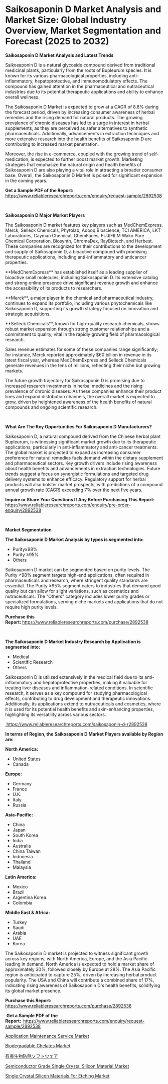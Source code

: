 <p><h1>Saikosaponin D Market Analysis and Market Size: Global Industry Overview, Market Segmentation and Forecast (2025 to 2032)</h1></p><p><strong>Saikosaponin D Market Analysis and Latest Trends</strong></p>
<p><p>Saikosaponin D is a natural glycoside compound derived from traditional medicinal plants, particularly from the roots of Bupleurum species. It is known for its various pharmacological properties, including anti-inflammatory, hepatoprotective, and immunomodulatory effects. The compound has gained attention in the pharmaceutical and nutraceutical industries due to its potential therapeutic applications and ability to enhance overall wellness.</p><p>The Saikosaponin D Market is expected to grow at a CAGR of 8.8% during the forecast period, driven by increasing consumer awareness of herbal remedies and the rising demand for natural products. The growing prevalence of chronic diseases has led to a surge in interest in herbal supplements, as they are perceived as safer alternatives to synthetic pharmaceuticals. Additionally, advancements in extraction techniques and more extensive research into the health benefits of Saikosaponin D are contributing to increased market penetration. </p><p>Moreover, the rise in e-commerce, coupled with the growing trend of self-medication, is expected to further boost market growth. Marketing strategies that emphasize the natural origin and health benefits of Saikosaponin D are also playing a vital role in attracting a broader consumer base. Overall, the Saikosaponin D Market is poised for significant expansion in the coming years.</p></p>
<p><strong>Get a Sample PDF of the Report:&nbsp;</strong> <a href="https://www.reliableresearchreports.com/enquiry/request-sample/2892538?utm_campaign=48&utm_medium=2&utm_source=Github&utm_content=ia&utm_term=15032025&utm_id=saikosaponin-d">https://www.reliableresearchreports.com/enquiry/request-sample/2892538</a></p>
<p>&nbsp;</p>
<p><strong>Saikosaponin D Major Market Players</strong></p>
<p><p>The Saikosaponin D market features key players such as MedChemExpress, Merck, Selleck Chemicals, Phytolab, Adooq Bioscience, TCI AMERICA, LKT Laboratories, Cayman Chemical, ChemFaces, FUJIFILM Wako Pure Chemical Corporation, Biosynth, ChromaDex, RayBiotech, and Herbest. These companies are recognized for their contributions to the development and supply of Saikosaponin D, a bioactive compound with promising therapeutic applications, including anti-inflammatory and anticancer properties.</p><p>**MedChemExpress** has established itself as a leading supplier of bioactive small molecules, including Saikosaponin D. Its extensive catalog and strong online presence drive significant revenue growth and enhance the accessibility of its products to researchers.</p><p>**Merck**, a major player in the chemical and pharmaceutical industry, continues to expand its portfolio, including various phytochemicals like Saikosaponin D, supporting its growth strategy focused on innovation and strategic acquisitions.</p><p>**Selleck Chemicals**, known for high-quality research chemicals, shows robust market expansion through strong customer relationships and a commitment to quality, vital in the rapidly growing field of pharmacological research.</p><p>Sales revenue estimates for some of these companies range significantly; for instance, Merck reported approximately $60 billion in revenue in its latest fiscal year, whereas MedChemExpress and Selleck Chemicals generate revenues in the tens of millions, reflecting their niche but growing markets.</p><p>The future growth trajectory for Saikosaponin D is promising due to increased research investments in herbal medicines and the rising prevalence of chronic diseases. As these companies enhance their product lines and expand distribution channels, the overall market is expected to grow, driven by heightened awareness of the health benefits of natural compounds and ongoing scientific research.</p></p>
<p>&nbsp;</p>
<p><strong>What Are The Key Opportunities For Saikosaponin D Manufacturers?</strong></p>
<p><p>Saikosaponin D, a natural compound derived from the Chinese herbal plant Bupleurum, is witnessing significant market growth due to its therapeutic applications, particularly in anti-inflammatory and anti-cancer treatments. The global market is projected to expand as increasing consumer preference for natural remedies fuels demand within the dietary supplement and pharmaceutical sectors. Key growth drivers include rising awareness about health benefits and advancements in extraction technologies. Future trends suggest a focus on synergistic formulations and targeted drug delivery systems to enhance efficacy. Regulatory support for herbal products will also bolster market prospects, with predictions of a compound annual growth rate (CAGR) exceeding 7% over the next five years.</p></p>
<p><strong>Inquire or Share Your Questions If Any Before Purchasing This Report:</strong> <a href="https://www.reliableresearchreports.com/enquiry/pre-order-enquiry/2892538?utm_campaign=48&utm_medium=2&utm_source=Github&utm_content=ia&utm_term=15032025&utm_id=saikosaponin-d">https://www.reliableresearchreports.com/enquiry/pre-order-enquiry/2892538</a></p>
<p>&nbsp;</p>
<p><strong>Market Segmentation</strong></p>
<p><strong>The Saikosaponin D Market Analysis by types is segmented into:</strong></p>
<p><ul><li>Purity≥98%</li><li>Purity ≥95%</li><li>Others</li></ul></p>
<p><p>Saikosaponin D market can be segmented based on purity levels. The Purity ≥98% segment targets high-end applications, often required in pharmaceuticals and research, where stringent quality standards are essential. The Purity ≥95% segment caters to industries that demand good quality but can allow for slight variations, such as cosmetics and nutraceuticals. The "Others" category includes lower purity grades or specialized formulations, serving niche markets and applications that do not require high purity levels.</p></p>
<p><strong>Purchase this Report:&nbsp;</strong><a href="https://www.reliableresearchreports.com/purchase/2892538?utm_campaign=48&utm_medium=2&utm_source=Github&utm_content=ia&utm_term=15032025&utm_id=saikosaponin-d">https://www.reliableresearchreports.com/purchase/2892538</a></p>
<p>&nbsp;</p>
<p><strong>The Saikosaponin D Market Industry Research by Application is segmented into:</strong></p>
<p><ul><li>Medical</li><li>Scientific Research</li><li>Others</li></ul></p>
<p><p>Saikosaponin D is utilized extensively in the medical field due to its anti-inflammatory and hepatoprotective properties, making it valuable for treating liver diseases and inflammation-related conditions. In scientific research, it serves as a key compound for studying pharmacological effects, contributing to drug development and therapeutic innovations. Additionally, its applications extend to nutraceuticals and cosmetics, where it is used for its potential health benefits and skin-enhancing properties, highlighting its versatility across various sectors.</p></p>
<p><a href="https://www.reliableresearchreports.com/saikosaponin-d-r2892538?utm_campaign=48&utm_medium=2&utm_source=Github&utm_content=ia&utm_term=15032025&utm_id=saikosaponin-d">&nbsp;https://www.reliableresearchreports.com/saikosaponin-d-r2892538</a></p>
<p><strong>In terms of Region, the Saikosaponin D Market Players available by Region are:</strong></p>
<p>
    <p> <strong> North America: </strong>
        <ul>
            <li>United States</li>
            <li>Canada</li>
        </ul>
        </p> 
    <p> <strong> Europe: </strong>
        <ul>
            <li>Germany</li>
            <li>France</li>
            <li>U.K.</li>
            <li>Italy</li>
            <li>Russia</li>
        </ul>
        </p> 
    <p> <strong> Asia-Pacific: </strong>
        <ul>
            <li>China</li>
            <li>Japan</li>
            <li>South Korea</li>
            <li>India</li>
            <li>Australia</li>
            <li>China Taiwan</li>
            <li>Indonesia</li>
            <li>Thailand</li>
            <li>Malaysia</li>
        </ul>
        </p> 
    <p> <strong> Latin America: </strong>
        <ul>
            <li>Mexico</li>
            <li>Brazil</li>
            <li>Argentina Korea</li>
            <li>Colombia</li>
        </ul>
        </p> 
    <p> <strong> Middle East & Africa: </strong>
        <ul>
            <li>Turkey</li>
            <li>Saudi</li>
            <li>Arabia</li>
            <li>UAE</li>
            <li>Korea</li>
        </ul>
    </p>
    </p>
<p><p>The Saikosaponin D market is projected to witness significant growth across key regions, with North America, Europe, and the Asia Pacific leading in demand. North America is expected to hold a market share of approximately 30%, followed closely by Europe at 28%. The Asia Pacific region is anticipated to capture 25%, driven by increasing herbal product popularity. The USA and China will contribute a combined share of 17%, indicating rising awareness of Saikosaponin D's health benefits, solidifying its global market presence.</p></p>
<p><strong>Purchase this Report: </strong><a href="https://www.reliableresearchreports.com/purchase/2892538?utm_campaign=48&utm_medium=2&utm_source=Github&utm_content=ia&utm_term=15032025&utm_id=saikosaponin-d">https://www.reliableresearchreports.com/purchase/2892538</a></p>
<p>&nbsp;<strong>Get a Sample PDF of the Report:&nbsp;&nbsp;</strong><a href="https://www.reliableresearchreports.com/enquiry/request-sample/2892538?utm_campaign=48&utm_medium=2&utm_source=Github&utm_content=ia&utm_term=15032025&utm_id=saikosaponin-d">https://www.reliableresearchreports.com/enquiry/request-sample/2892538</a></p>
<p><strong></strong></p>
<p><p><a href="https://github.com/kimanyuzuga/Market-Research-Report-List-1/blob/main/application-maintenance-service-market.md?utm_campaign=48&utm_medium=2&utm_source=Github&utm_content=ia&utm_term=15032025&utm_id=saikosaponin-d">Application Maintenance Service Market</a></p><p><a href="https://github.com/lalkobrinarb/Market-Research-Report-List-1/blob/main/biodegradable-chelates-market.md?utm_campaign=48&utm_medium=2&utm_source=Github&utm_content=ia&utm_term=15032025&utm_id=saikosaponin-d">Biodegradable Chelates Market</a></p><p><a href="https://github.com/lababdou/Market-Research-Report-List-7/blob/main/238942045245.md?utm_campaign=48&utm_medium=2&utm_source=Github&utm_content=ia&utm_term=15032025&utm_id=saikosaponin-d">有害生物防除ソフトウェア</a></p><p><a href="https://github.com/hutchkloor4x/Market-Research-Report-List-1/blob/main/semiconductor-grade-single-crystal-silicon-material-market.md?utm_campaign=48&utm_medium=2&utm_source=Github&utm_content=ia&utm_term=15032025&utm_id=saikosaponin-d">Semiconductor Grade Single Crystal Silicon Material Market</a></p><p><a href="https://github.com/variothonia/Market-Research-Report-List-1/blob/main/single-crystal-silicon-materials-for-etching-market.md?utm_campaign=48&utm_medium=2&utm_source=Github&utm_content=ia&utm_term=15032025&utm_id=saikosaponin-d">Single Crystal Silicon Materials For Etching Market</a></p></p>